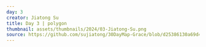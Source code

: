 ```yaml
---
day: 3
creator: Jiatong Su
title: Day 3 | polygon
thumbnail: assets/thumbnails/2024/03-Jiatong-Su.png
source: https://github.com/sujiatong/30DayMap-Grace/blob/d25386130a69d440b3d45689419a6f8cf6d434b0/day3_polygon/day3_polygon.Rmd
---
```

